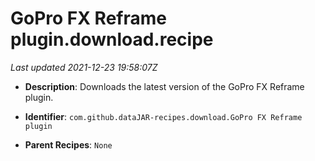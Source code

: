 # GoPro FX Reframe plugin.download.recipe

_Last updated 2021-12-23 19:58:07Z_

- **Description**: Downloads the latest version of the GoPro FX Reframe plugin.

- **Identifier**: `com.github.dataJAR-recipes.download.GoPro FX Reframe plugin`

- **Parent Recipes**: `None`
